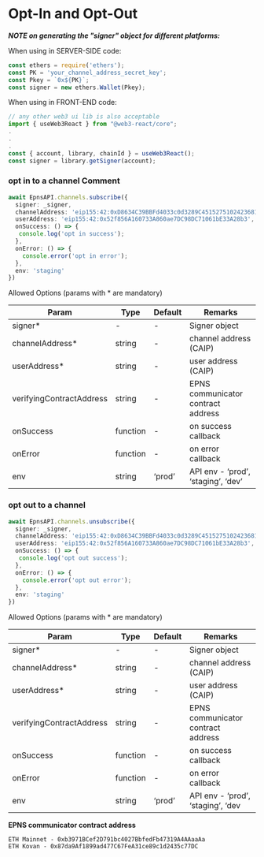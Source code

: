 # Opt-In and Opt-Out

_**NOTE on generating the "signer" object for different platforms:**_

When using in SERVER-SIDE code:

```typescript
const ethers = require('ethers');
const PK = 'your_channel_address_secret_key';
const Pkey = `0x${PK}`;
const signer = new ethers.Wallet(Pkey);
```

When using in FRONT-END code:

```typescript
// any other web3 ui lib is also acceptable
import { useWeb3React } from "@web3-react/core";
.
.
.
const { account, library, chainId } = useWeb3React();
const signer = library.getSigner(account);
```

### **opt in to a channel Comment**

```typescript
await EpnsAPI.channels.subscribe({
  signer: _signer,
  channelAddress: 'eip155:42:0xD8634C39BBFd4033c0d3289C4515275102423681', // channel address in CAIP
  userAddress: 'eip155:42:0x52f856A160733A860ae7DC98DC71061bE33A28b3', // user address in CAIP
  onSuccess: () => {
   console.log('opt in success');
  },
  onError: () => {
    console.error('opt in error');
  },
  env: 'staging'
})
```

Allowed Options (params with \* are mandatory)

| Param                    | Type     | Default | Remarks                            |
| ------------------------ | -------- | ------- | ---------------------------------- |
| signer\*                 | -        | -       | Signer object                      |
| channelAddress\*         | string   | -       | channel address (CAIP)             |
| userAddress\*            | string   | -       | user address (CAIP)                |
| verifyingContractAddress | string   | -       | EPNS communicator contract address |
| onSuccess                | function | -       | on success callback                |
| onError                  | function | -       | on error callback                  |
| env                      | string   | ‘prod’  | API env - ‘prod’, ‘staging’, ‘dev’ |

### **opt out to a channel**

```typescript
await EpnsAPI.channels.unsubscribe({
  signer: _signer,
  channelAddress: 'eip155:42:0xD8634C39BBFd4033c0d3289C4515275102423681', // channel address in CAIP
  userAddress: 'eip155:42:0x52f856A160733A860ae7DC98DC71061bE33A28b3', // user address in CAIP
  onSuccess: () => {
   console.log('opt out success');
  },
  onError: () => {
    console.error('opt out error');
  },
  env: 'staging'
})
```

Allowed Options (params with \* are mandatory)

| Param                    | Type     | Default | Remarks                            |
| ------------------------ | -------- | ------- | ---------------------------------- |
| signer\*                 | -        | -       | Signer object                      |
| channelAddress\*         | string   | -       | channel address (CAIP)             |
| userAddress\*            | string   | -       | user address (CAIP)                |
| verifyingContractAddress | string   | -       | EPNS communicator contract address |
| onSuccess                | function | -       | on success callback                |
| onError                  | function | -       | on error callback                  |
| env                      | string   | ‘prod’  | API env - ‘prod’, ‘staging’, ‘dev  |

**EPNS communicator contract address**

```
ETH Mainnet - 0xb3971BCef2D791bc4027BbfedFb47319A4AAaaAa
ETH Kovan - 0x87da9Af1899ad477C67FeA31ce89c1d2435c77DC
```
